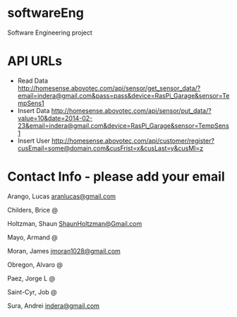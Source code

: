 softwareEng
===========

Software Engineering project

API URLs
======

* Read Data http://homesense.abovotec.com/api/sensor/get_sensor_data/?email=indera@gmail.com&pass=pass&device=RasPi_Garage&sensor=TempSens1
* Insert Data http://homesense.abovotec.com/api/sensor/put_data/?value=10&date=2014-02-23&email=indera@gmail.com&device=RasPi_Garage&sensor=TempSens1
* Insert User http://homesense.abovotec.com/api/customer/register?cusEmail=some@domain.com&cusFrist=x&cusLast=y&cusMI=z


Contact Info - please add your email
============

Arango, Lucas     aranlucas@gmail.com

Childers, Brice   @

Holtzman, Shaun   ShaunHoltzman@Gmail.com

Mayo, Armand      @

Moran, James      jmoran1028@gmail.com

Obregon, Alvaro   @

Paez, Jorge L     @

Saint-Cyr, Job    @

Sura, Andrei      indera@gmail.com

